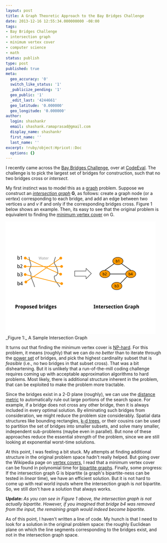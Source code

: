 ```yaml
---
layout: post
title: A Graph Theoretic Approach to the Bay Bridges Challenge
date: 2013-12-16 12:55:34.000000000 -08:00
tags:
- Bay Bridges Challenge
- intersection graph
- minimum vertex cover
- computer science
- math
status: publish
type: post
published: true
meta:
  geo_accuracy: '0'
  switch_like_status: '1'
  _publicize_pending: '1'
  geo_public: '1'
  _edit_last: '4244661'
  geo_latitude: '0.000000'
  geo_longitude: '0.000000'
author:
  login: shashankr
  email: shashank.ramaprasad@gmail.com
  display_name: shashankr
  first_name: ''
  last_name: ''
excerpt: !ruby/object:Hpricot::Doc
  options: {}
---
```


I recently came across the <a title="Bay Bridges Challenge" href="http://blog.codeeval.com/bridges/">Bay Bridges Challenge</a>,
over at
<a title="CodeEval" href="https://www.codeeval.com/">CodeEval</a>.
The challenge is to pick the largest set of bridges for construction,
such that no two bridges cross or <em>intersect</em>.

My first instinct was to model this as a
<a title="Wikipedia page on Graph Theory" href="http://en.wikipedia.org/wiki/Graph_theory">graph</a> problem.
Suppose we construct an <a title="Wikipedia page on Intersection Graphs" href="http://en.wikipedia.org/wiki/Intersection_graph"><em>intersection graph</em></a>
<strong>G</strong>, as follows:
create a graph node (or a <em>vertex</em>) corresponding to each bridge,
and add an edge between two vertices <em>u</em> and <em>v</em>
if and only if the corresponding bridges cross.
Figure 1 below shows an example.
Then, its easy to see that the original problem is equivalent to
finding the <a title="Wikipedia page on Vertex Cover" href="http://en.wikipedia.org/wiki/Vertex_cover">minimum vertex cover</a> on G.

<a href="https://docs.google.com/drawings/d/1bWFPkc1C-RjBSOSsaK_VUUA4FZ6EaKpABrT7iuN9BL4/pub?w=960&amp;h=720">
<img
    width="480" height="360"
    src="/assets/images/bay_bridges.png"
    title="A Sample Intersection Graph"
    alt="A Sample Intersection Graph" />
</a>
_Figure 1:_ A Sample Intersection Graph

<p>It turns out that finding the minimum vertex cover is <a title="Wikipedia page on NP-hard problems" href="http://en.wikipedia.org/wiki/NP-hard">NP-hard</a>. For this problem, it means (roughly) that we can do <em>no better</em> than to iterate through the <a title="Wikipedia page on Power Sets" href="http://en.wikipedia.org/wiki/Power_set">power set</a> of bridges, and pick the highest cardinality subset that is <em>feasible</em> (i.e., no two bridges in that subset cross). That was a bit disheartening. But it is unlikely that a run-of-the-mill coding challenge requires coming up with acceptable approximation algorithms to hard problems. Most likely, there is additional structure inherent in the problem, that can be exploited to make the problem more tractable.</p>
<p>Since the bridges exist in a 2-D plane (roughly), we can use the <a title="Euclidean Distance" href="http://en.wikipedia.org/wiki/Euclidean_distance">distance metric</a> to automatically rule out large portions of the search space. For example, if a bridge does not cross any other bridge, then it is always included in every optimal solution. By eliminating such bridges from consideration, we might reduce the problem size considerably. Spatial data structures like bounding rectangles, <a title="k-d trees" href="http://en.wikipedia.org/wiki/K-d_tree">k-d trees</a>, or their cousins can be used to partition the set of bridges into smaller subsets, and solve many smaller, independent sub-problems (maybe even in parallel). But none of these approaches reduce the essential <em>strength</em> of the problem, since we are still looking at exponential worst-time solutions.</p>
<p>At this point, I was feeling a bit stuck. My attempts at finding additional structure in the original problem space hadn't really helped. But going over the Wikipedia page on <a title="Wikipedia page on Vertex Cover" href="http://en.wikipedia.org/wiki/Vertex_cover">vertex covers</a>, I read that a minimum vertex cover can be found in polynomial time for <a title="Wikipedia page on Bipartite Graphs" href="http://en.wikipedia.org/wiki/Bipartite_graph">bipartite graphs</a>. Finally, some progress: If the intersection graph G is bipartite (a graph's bipartite-ness can be tested in <em>linear</em> time), we have an efficient solution. But it is not hard to come up with real world inputs where the intersection graph is <em>not</em> bipartite. So, we still don't have a solution that always works.</p>
<p><strong>Update: </strong><em>As you can see in Figure 1 above, the intersection graph is not actually bipartite. However, if you imagined that bridge b4 was removed from the input, the remaining graph would indeed become bipartite.</em></p>
<p>As of this point, I haven't written a line of code. My hunch is that I need to look for a solution in the original problem space: the roughly Euclidean plane on which the line segments corresponding to the bridges exist, and not in the intersection graph space.</p>
